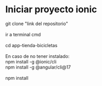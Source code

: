 # Iniciar proyecto ionic

git clone "link del repositorio"
<br><br>
ir a terminal cmd
<br><br>
cd app-tienda-bicicletas
<br><br>
En caso de no tener instalado:<br>
npm install -g @ionic/cli<br>
npm install -g @angular/cli@17
<br><br>
npm install
